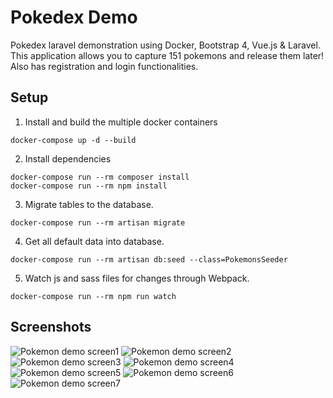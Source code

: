# Pokedex Demo
Pokedex laravel demonstration using Docker, Bootstrap 4, Vue.js & Laravel.
This application allows you to capture 151 pokemons and release them later! Also has registration and login functionalities.

## Setup
1. Install and build the multiple docker containers

`docker-compose up -d --build`

2. Install dependencies

```
docker-compose run --rm composer install
docker-compose run --rm npm install
```

3. Migrate tables to the database.

`docker-compose run --rm artisan migrate`

4. Get all default data into database.

`docker-compose run --rm artisan db:seed --class=PokemonsSeeder`

5. Watch js and sass files for changes through Webpack.

`docker-compose run --rm npm run watch`

## Screenshots
![Pokemon demo screen1](https://www.joseverissimo.com/images/pokemon/screen1.png)
![Pokemon demo screen2](https://www.joseverissimo.com/images/pokemon/screen2.png)
![Pokemon demo screen3](https://www.joseverissimo.com/images/pokemon/screen3.png)
![Pokemon demo screen4](https://www.joseverissimo.com/images/pokemon/screen4.png)
![Pokemon demo screen5](https://www.joseverissimo.com/images/pokemon/screen5.png)
![Pokemon demo screen6](https://www.joseverissimo.com/images/pokemon/screen6.png)
![Pokemon demo screen7](https://www.joseverissimo.com/images/pokemon/screen7.png)
